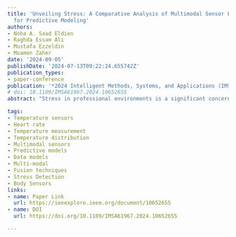```yaml
---
title: 'Unveiling Stress: A Comparative Analysis of Multimodal Sensor Fusion Techniques
  for Predictive Modeling'
authors:
- Noha A. Saad Eldien
- Raghda Essam Ali
- Mustafa Ezzeldin
- Moamen Zaher
date: '2024-09-05'
publishDate: '2024-07-13T09:22:24.655742Z'
publication_types:
- paper-conference
publication: '*2024 Intelligent Methods, Systems, and Applications (IMSA)*'
# doi: 10.1109/IMSA61967.2024.10652655
abstract: "Stress in professional environments is a significant concern. Medical professionals are particularly vulnerable to stress, especially during emergencies. Nurses hold a vital position in delivering care within hospital settings. It's crucial to anticipate stress levels among nurses to help them perform their duties effectively and avoid the long-term impacts of stress. This study seeks to explore how body sensors and machine learning techniques can be employed to monitor physiological signs and identify stress levels among nurses. It utilizes a benchmark dataset collected from 15 different nurses, including signals such as heart rate (HR), Electrodermal Activity (EDA), and Skin Temperature alongside location data extracted by an accelerometer. This study explores several fusion strategies, such as data, model, and prediction fusion levels to improve the accuracy and reliability of stress prediction models. Through a comparative analysis, this paper highlights the strengths and limitations of diverse fusion techniques. shedding light on their efficacy in capturing the nuanced features of stress. The findings offer valuable insights into the optimization of multimodal sensor fusion for enhanced stress prediction, creating pathways for reliable frameworks in the healthcare domain. This research conducted a comparative study between 3 different levels: data-fusion, model-fusion, and prediction-fusion. Prediction-level fusion outperformed both model-level fusion by 1.97% and data-level fusion by 1.26%."

tags:
- Temperature sensors
- Heart rate
- Temperature measurement
- Temperature distribution
- Multimodal sensors
- Predictive models
- Data models
- Multi-modal
- Fusion techniques
- Stress Detection
- Body Sensors
links:
- name: Paper Link
  url: https://ieeexplore.ieee.org/document/10652655
- name: DOI
  url: https://doi.org/10.1109/IMSA61967.2024.10652655

---
```

